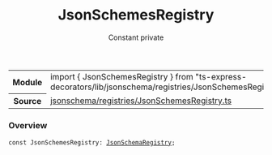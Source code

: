 <header class="symbol-info-header">    <h1 id="jsonschemesregistry">JsonSchemesRegistry</h1>    <label class="symbol-info-type-label const">Constant</label>    <label class="api-type-label private">private</label>  </header>
<section class="symbol-info">      <table class="is-full-width">        <tbody>        <tr>          <th>Module</th>          <td>            <div class="lang-typescript">                <span class="token keyword">import</span> { JsonSchemesRegistry }                 <span class="token keyword">from</span>                 <span class="token string">"ts-express-decorators/lib/jsonschema/registries/JsonSchemesRegistry"</span>                            </div>          </td>        </tr>        <tr>          <th>Source</th>          <td>            <a href="https://romakita.github.io/ts-express-decorators/#//blob/v2.10.0/src/jsonschema/registries/JsonSchemesRegistry.ts#L0-L0">                jsonschema/registries/JsonSchemesRegistry.ts            </a>        </td>        </tr>                </tbody>      </table>    </section>

### Overview

<pre><code class="typescript-lang"><span class="token keyword">const</span> JsonSchemesRegistry<span class="token punctuation">:</span> <a href="#api/common/jsonschemaregistry"><span class="token">JsonSchemaRegistry</span></a><span class="token punctuation">;</span></code></pre>
